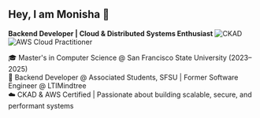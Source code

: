 ## Hey, I am Monisha 👋

**Backend Developer | Cloud & Distributed Systems Enthusiast**
![CKAD](https://img.shields.io/badge/CKAD-Certified-blue?style=flat&logo=kubernetes&logoColor=white)  
![AWS Cloud Practitioner](https://img.shields.io/badge/AWS-Cloud&nbsp;Practitioner-orange?style=flat&logo=amazon-aws&logoColor=white)

🎓 Master's in Computer Science @ San Francisco State University (2023–2025)  
💼 Backend Developer @ Associated Students, SFSU | Former Software Engineer @ LTIMindtree  
☁️ CKAD & AWS Certified | Passionate about building scalable, secure, and performant systems

<!--
**monishamekala/monishamekala** is a ✨ _special_ ✨ repository because its `README.md` (this file) appears on your GitHub profile.

Here are some ideas to get you started:

- 🔭 I’m currently working on ...
- 🌱 I’m currently learning ...
- 👯 I’m looking to collaborate on ...
- 🤔 I’m looking for help with ...
- 💬 Ask me about ...
- 📫 How to reach me: ...
- 😄 Pronouns: ...
- ⚡ Fun fact: ...
-->
